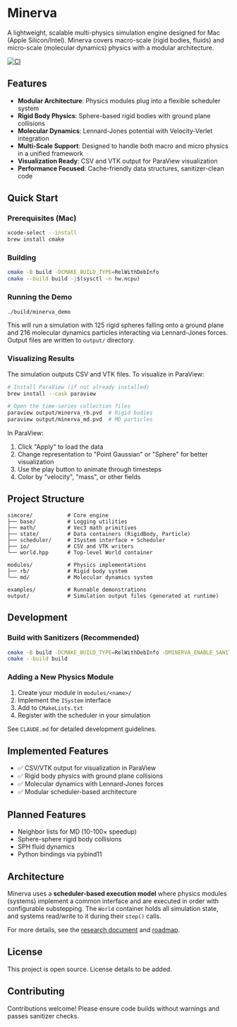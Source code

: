 # Minerva

A lightweight, scalable multi-physics simulation engine designed for Mac (Apple Silicon/Intel). Minerva covers macro-scale (rigid bodies, fluids) and micro-scale (molecular dynamics) physics with a modular architecture.

[![CI](https://github.com/USER/minera/workflows/CI/badge.svg)](https://github.com/USER/minera/actions)

## Features

- **Modular Architecture**: Physics modules plug into a flexible scheduler system
- **Rigid Body Physics**: Sphere-based rigid bodies with ground plane collisions
- **Molecular Dynamics**: Lennard-Jones potential with Velocity-Verlet integration
- **Multi-Scale Support**: Designed to handle both macro and micro physics in a unified framework
- **Visualization Ready**: CSV and VTK output for ParaView visualization
- **Performance Focused**: Cache-friendly data structures, sanitizer-clean code

## Quick Start

### Prerequisites (Mac)

```bash
xcode-select --install
brew install cmake
```

### Building

```bash
cmake -B build -DCMAKE_BUILD_TYPE=RelWithDebInfo
cmake --build build -j$(sysctl -n hw.ncpu)
```

### Running the Demo

```bash
./build/minerva_demo
```

This will run a simulation with 125 rigid spheres falling onto a ground plane and 216 molecular dynamics particles interacting via Lennard-Jones forces. Output files are written to `output/` directory.

### Visualizing Results

The simulation outputs CSV and VTK files. To visualize in ParaView:

```bash
# Install ParaView (if not already installed)
brew install --cask paraview

# Open the time-series collection files
paraview output/minerva_rb.pvd  # Rigid bodies
paraview output/minerva_md.pvd  # MD particles
```

In ParaView:
1. Click "Apply" to load the data
2. Change representation to "Point Gaussian" or "Sphere" for better visualization
3. Use the play button to animate through timesteps
4. Color by "velocity", "mass", or other fields

## Project Structure

```
simcore/           # Core engine
├── base/          # Logging utilities
├── math/          # Vec3 math primitives
├── state/         # Data containers (RigidBody, Particle)
├── scheduler/     # ISystem interface + Scheduler
├── io/            # CSV and VTK writers
└── world.hpp      # Top-level World container

modules/           # Physics implementations
├── rb/            # Rigid body system
└── md/            # Molecular dynamics system

examples/          # Runnable demonstrations
output/            # Simulation output files (generated at runtime)
```

## Development

### Build with Sanitizers (Recommended)

```bash
cmake -B build -DCMAKE_BUILD_TYPE=RelWithDebInfo -DMINERVA_ENABLE_SANITIZERS=ON
cmake --build build
```

### Adding a New Physics Module

1. Create your module in `modules/<name>/`
2. Implement the `ISystem` interface
3. Add to `CMakeLists.txt`
4. Register with the scheduler in your simulation

See `CLAUDE.md` for detailed development guidelines.

## Implemented Features

- ✅ CSV/VTK output for visualization in ParaView
- ✅ Rigid body physics with ground plane collisions
- ✅ Molecular dynamics with Lennard-Jones forces
- ✅ Modular scheduler-based architecture

## Planned Features

- Neighbor lists for MD (10-100× speedup)
- Sphere-sphere rigid body collisions
- SPH fluid dynamics
- Python bindings via pybind11

## Architecture

Minerva uses a **scheduler-based execution model** where physics modules (systems) implement a common interface and are executed in order with configurable substepping. The `World` container holds all simulation state, and systems read/write to it during their `step()` calls.

For more details, see the [research document](docs/research.md) and [roadmap](docs/roadmap.md).

## License

This project is open source. License details to be added.

## Contributing

Contributions welcome! Please ensure code builds without warnings and passes sanitizer checks.
